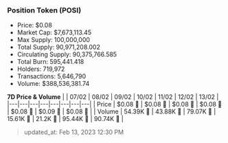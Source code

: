 
  ### Position Token (POSI)
  - Price: $0.08
  - Market Cap: $7,673,113.45
  - Max Supply: 100,000,000
  - Total Supply: 90,971,208.002
  - Circulating Supply: 90,375,766.585
  - Total Burn: 595,441.418
  - Holders: 719,972
  - Transactions: 5,646,790
  - Volume: $388,536,381.74

  **7D Price & Volume**
  | | 07&#x2F;02 | 08&#x2F;02 | 09&#x2F;02 | 10&#x2F;02 | 11&#x2F;02 | 12&#x2F;02 | 13&#x2F;02 |
  |---|---|---|---|---|---|---|---|
  | Price | $0.08 🚀 | $0.08 🚀 | $0.08 🔻 | $0.08 🚀 | $0.08 🚀 | $0.09 🚀 | $0.08 🔻 |
  | Volume | 54.39K 🚀 | 43.88K 🔻 | 79.07K 🚀 | 15.61K 🔻 | 21.2K 🚀 | 95.44K 🚀 | 90.74K 🔻 |

  > updated_at: Feb 13, 2023 12:30 PM
